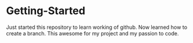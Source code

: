 # Getting-Started
Just started this repository to learn working of github.
Now learned how to create a branch. This awesome for my project and my passion to code.
